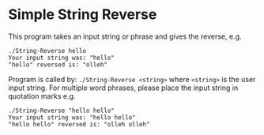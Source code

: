 # Simple String Reverse 

This program takes an input string or phrase and gives the reverse, e.g. 

```
./String-Reverse hello
Your input string was: "hello"
"hello" reversed is: "olleh"
```


Program is called by: `./String-Reverse <string>` where `<string>` is the user input string. For multiple word phrases, please place the input string in quotation marks e.g. 

```
./String-Reverse "hello hello"
Your input string was: "hello hello"
"hello hello" reversed is: "olleh olleh"
```